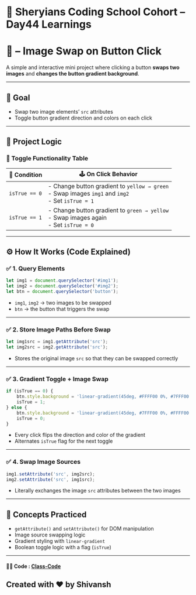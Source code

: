 # 🦁 Sheryians Coding School Cohort – Day44 Learnings


# 📸 – Image Swap on Button Click

A simple and interactive mini project where clicking a button **swaps two images** and **changes the button gradient background**.

---

## 🎯 Goal

- Swap two image elements’ `src` attributes
- Toggle button gradient direction and colors on each click

---

## 🧠 Project Logic

### 🔁 Toggle Functionality Table

| 🔢 Condition   | 🕹️ On Click Behavior                                                                 |
|---------------|----------------------------------------------------------------------------------------|
| `isTrue == 0` | - Change button gradient to `yellow → green`<br>- Swap images `img1` and `img2`<br>- Set `isTrue = 1` |
| `isTrue == 1` | - Change button gradient to `green → yellow`<br>- Swap images again<br>- Set `isTrue = 0` |

---

## ⚙️ How It Works (Code Explained)

### ✅ 1. **Query Elements**

```js
let img1 = document.querySelector('#img1');
let img2 = document.querySelector('#img2');
let btn = document.querySelector('button');
````

* `img1`, `img2` → two images to be swapped
* `btn` → the button that triggers the swap

---

### ✅ 2. **Store Image Paths Before Swap**

```js
let img1src = img1.getAttribute('src');
let img2src = img2.getAttribute('src');
```

* Stores the original image `src` so that they can be swapped correctly

---

### ✅ 3. **Gradient Toggle + Image Swap**

```js
if (isTrue == 0) {
    btn.style.background = 'linear-gradient(45deg, #FFFF00 0%, #7FFF00 100%)';
    isTrue = 1;
} else {
    btn.style.background = 'linear-gradient(45deg, #7FFF00 0%, #FFFF00 100%)';
    isTrue = 0;
}
```

* Every click flips the direction and color of the gradient
* Alternates `isTrue` flag for the next toggle

---

### ✅ 4. **Swap Image Sources**

```js
img1.setAttribute('src', img2src);
img2.setAttribute('src', img1src);
```

* Literally exchanges the image `src` attributes between the two images

---

## 🧩 Concepts Practiced

* `getAttribute()` and `setAttribute()` for DOM manipulation
* Image source swapping logic
* Gradient styling with `linear-gradient`
* Boolean toggle logic with a flag (`isTrue`)

---

#### 🧑‍💻 Code : [Class-Code](/Day44/Code)







## Created with ❤️ by Shivansh